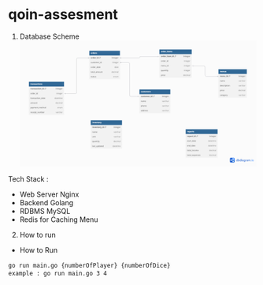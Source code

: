 # qoin-assesment

1. Database Scheme
![alt text](https://github.com/zhorahmatt/qoin-assesment/blob/main/food-app-schema.png?raw=true)

Tech Stack : 
- Web Server Nginx
- Backend Golang
- RDBMS MySQL
- Redis for Caching Menu


2. How to run
- How to Run
```
go run main.go {numberOfPlayer} {numberOfDice}
example : go run main.go 3 4
```